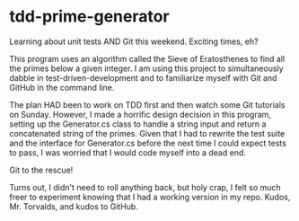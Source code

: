 # tdd-prime-generator

Learning about unit tests AND Git this weekend. Exciting times, eh?

This program uses an algorithm called the Sieve of Eratosthenes to find all the primes below a given integer. I am using this project to simultaneously dabble in test-driven-development and to familiarize myself with Git and GitHub in the command line.

The plan HAD been to work on TDD first and then watch some Git tutorials on Sunday. However, I made a horrific design decision in this program, setting up the Generator.cs class to handle a string input and return a concatenated string of the primes. Given that I had to rewrite the test suite and the interface for Generator.cs before the next time I could expect tests to pass, I was worried that I would code myself into a dead end.

Git to the rescue!

Turns out, I didn't need to roll anything back, but holy crap, I felt so much freer to experiment knowing that I had a working version in my repo. Kudos, Mr. Torvalds, and kudos to GitHub.
